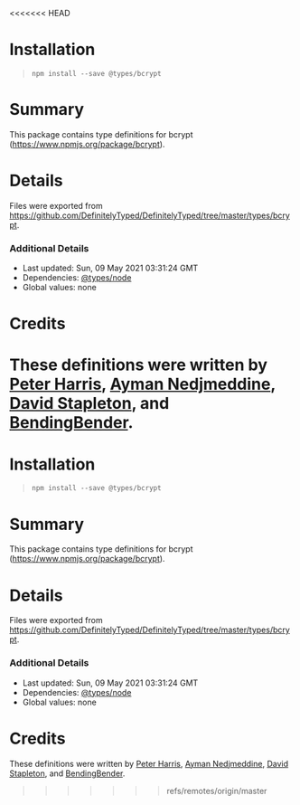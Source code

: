 <<<<<<< HEAD
# Installation
> `npm install --save @types/bcrypt`

# Summary
This package contains type definitions for bcrypt (https://www.npmjs.org/package/bcrypt).

# Details
Files were exported from https://github.com/DefinitelyTyped/DefinitelyTyped/tree/master/types/bcrypt.

### Additional Details
 * Last updated: Sun, 09 May 2021 03:31:24 GMT
 * Dependencies: [@types/node](https://npmjs.com/package/@types/node)
 * Global values: none

# Credits
These definitions were written by [ Peter Harris](https://github.com/codeanimal), [Ayman Nedjmeddine](https://github.com/IOAyman), [David Stapleton](https://github.com/dstapleton92), and [BendingBender](https://github.com/BendingBender).
=======
# Installation
> `npm install --save @types/bcrypt`

# Summary
This package contains type definitions for bcrypt (https://www.npmjs.org/package/bcrypt).

# Details
Files were exported from https://github.com/DefinitelyTyped/DefinitelyTyped/tree/master/types/bcrypt.

### Additional Details
 * Last updated: Sun, 09 May 2021 03:31:24 GMT
 * Dependencies: [@types/node](https://npmjs.com/package/@types/node)
 * Global values: none

# Credits
These definitions were written by [ Peter Harris](https://github.com/codeanimal), [Ayman Nedjmeddine](https://github.com/IOAyman), [David Stapleton](https://github.com/dstapleton92), and [BendingBender](https://github.com/BendingBender).
>>>>>>> refs/remotes/origin/master
